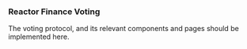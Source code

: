 ### Reactor Finance Voting

The voting protocol, and its relevant components and pages should be implemented here.
